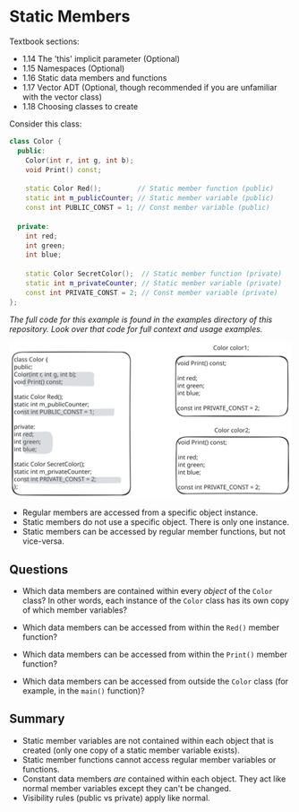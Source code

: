 # Static Members

Textbook sections:

- 1.14 The 'this' implicit parameter (Optional)
- 1.15 Namespaces (Optional)
- 1.16 Static data members and functions
- 1.17 Vector ADT (Optional, though recommended if you are unfamiliar with the vector class)
- 1.18 Choosing classes to create

Consider this class:

```cpp
class Color {
  public:
    Color(int r, int g, int b);
    void Print() const;

    static Color Red();         // Static member function (public)
    static int m_publicCounter; // Static member variable (public)
    const int PUBLIC_CONST = 1; // Const member variable (public)

  private:
    int red;
    int green;
    int blue;

    static Color SecretColor();  // Static member function (private)
    static int m_privateCounter; // Static member variable (private)
    const int PRIVATE_CONST = 2; // Const member variable (private)
};
```

_The full code for this example is found in the examples directory of this repository. Look over that code for full context and usage examples._

![](./assets/1f-static-members.svg)

- Regular members are accessed from a specific object instance.
- Static members do not use a specific object. There is only one instance.
- Static members can be accessed by regular member functions, but not vice-versa.

## Questions

- Which data members are contained within every _object_ of the `Color` class? In other words, each instance of the `Color` class has its own copy of which member variables?

- Which data members can be accessed from within the `Red()` member function?

- Which data members can be accessed from within the `Print()` member function?

- Which data members can be accessed from outside the `Color` class (for example, in the `main()` function)?

## Summary

- Static member variables are not contained within each object that is created (only one copy of a static member variable exists).
- Static member functions cannot access regular member variables or functions.
- Constant data members _are_ contained within each object. They act like normal member variables except they can't be changed.
- Visibility rules (public vs private) apply like normal.
